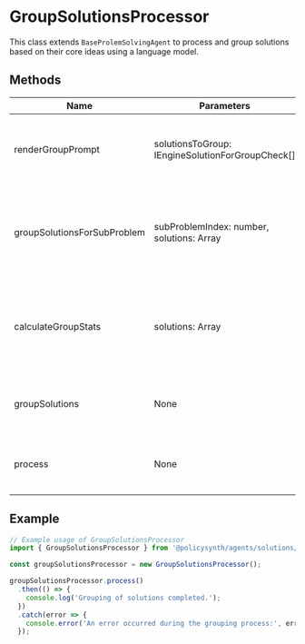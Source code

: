 # GroupSolutionsProcessor

This class extends `BaseProlemSolvingAgent` to process and group solutions based on their core ideas using a language model.

## Methods

| Name                             | Parameters                                                                 | Return Type            | Description                                                                                   |
|----------------------------------|----------------------------------------------------------------------------|------------------------|-----------------------------------------------------------------------------------------------|
| renderGroupPrompt                | solutionsToGroup: IEngineSolutionForGroupCheck[]                          | Promise<SystemMessage[]> | Prepares the prompt for the language model to group solutions.                                |
| groupSolutionsForSubProblem      | subProblemIndex: number, solutions: Array<IEngineSolution>                | Promise<void>          | Groups solutions for a specific sub-problem based on their core ideas.                        |
| calculateGroupStats              | solutions: Array<IEngineSolution>                                         | Promise<void>          | Calculates statistics for the grouped solutions, such as total groups and ungrouped solutions.|
| groupSolutions                   | None                                                                     | Promise<void>          | Groups solutions across all sub-problems.                                                     |
| process                          | None                                                                     | Promise<void>          | Initiates the process of grouping solution components.                                         |

## Example

```javascript
// Example usage of GroupSolutionsProcessor
import { GroupSolutionsProcessor } from '@policysynth/agents/solutions/group/groupSolutions.js';

const groupSolutionsProcessor = new GroupSolutionsProcessor();

groupSolutionsProcessor.process()
  .then(() => {
    console.log('Grouping of solutions completed.');
  })
  .catch(error => {
    console.error('An error occurred during the grouping process:', error);
  });
```